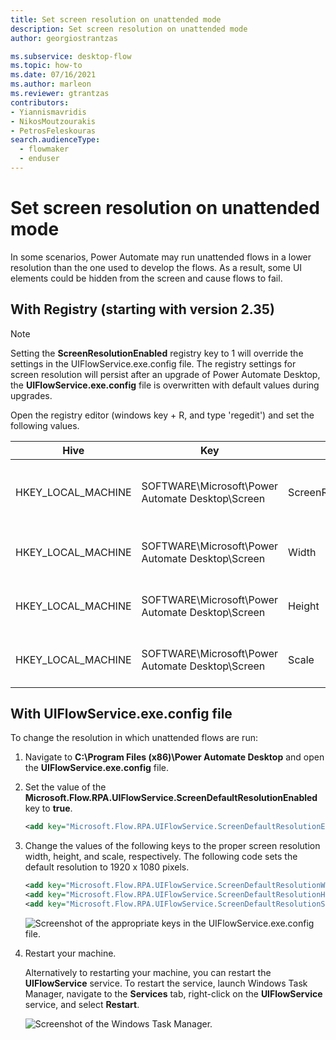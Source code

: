 ```yaml
---
title: Set screen resolution on unattended mode
description: Set screen resolution on unattended mode
author: georgiostrantzas

ms.subservice: desktop-flow
ms.topic: how-to
ms.date: 07/16/2021
ms.author: marleon
ms.reviewer: gtrantzas
contributors:
- Yiannismavridis
- NikosMoutzourakis
- PetrosFeleskouras
search.audienceType: 
  - flowmaker
  - enduser
---
```


# Set screen resolution on unattended mode
In some scenarios, Power Automate may run unattended flows in a lower resolution than the one used to develop the flows. As a result, some UI elements could be hidden from the screen and cause flows to fail.

## With Registry (starting with version 2.35)

> [!NOTE]
> Setting the **ScreenResolutionEnabled** registry key to 1 will override the settings in the UIFlowService.exe.config file. The registry settings for screen resolution will persist after an upgrade of Power Automate Desktop, the **UIFlowService.exe.config** file is overwritten with default values during upgrades.

Open the registry editor (windows key + R, and type 'regedit') and set the following values.

| Hive | Key | Name | Type | Description |
|---|---|---|---|---|
| HKEY_LOCAL_MACHINE | SOFTWARE\Microsoft\Power Automate Desktop\Screen | ScreenResolutionEnabled | DWORD | If set to '1', will enable the custom resolution settings. |
| HKEY_LOCAL_MACHINE | SOFTWARE\Microsoft\Power Automate Desktop\Screen | Width | DWORD | Set the screen resolution width. |
| HKEY_LOCAL_MACHINE | SOFTWARE\Microsoft\Power Automate Desktop\Screen | Height | DWORD | Set the screen resolution height. |
| HKEY_LOCAL_MACHINE | SOFTWARE\Microsoft\Power Automate Desktop\Screen | Scale | DWORD | Set the screen resolution scale. |

## With UIFlowService.exe.config file

To change the resolution in which unattended flows are run:

1. Navigate to **C:\Program Files (x86)\Power Automate Desktop** and open the **UIFlowService.exe.config** file.

1. Set the value of the **Microsoft.Flow.RPA.UIFlowService.ScreenDefaultResolutionEnabled** key to **true**.

    ``` XML
    <add key="Microsoft.Flow.RPA.UIFlowService.ScreenDefaultResolutionEnabled" value="true" />
    ```

1. Change the values of the following keys to the proper screen resolution width, height, and scale, respectively. The following code sets the default resolution to 1920 x 1080 pixels.

    ``` XML
    <add key="Microsoft.Flow.RPA.UIFlowService.ScreenDefaultResolutionWidth" value="1920" />
    <add key="Microsoft.Flow.RPA.UIFlowService.ScreenDefaultResolutionHeight" value="1080" />
    <add key="Microsoft.Flow.RPA.UIFlowService.ScreenDefaultResolutionScale" value="100" />
    ```
   ![Screenshot of the appropriate keys in the UIFlowService.exe.config file.](media/set-screen-resolution-unattended-mode/ui-flow-service-file.png)

1. Restart your machine.

    Alternatively to restarting your machine, you can restart the **UIFlowService** service. To restart the service, launch Windows Task Manager, navigate to the **Services** tab, right-click on the **UIFlowService** service, and select **Restart**.

    ![Screenshot of the Windows Task Manager.](media/set-screen-resolution-unattended-mode/task-manager.png)

